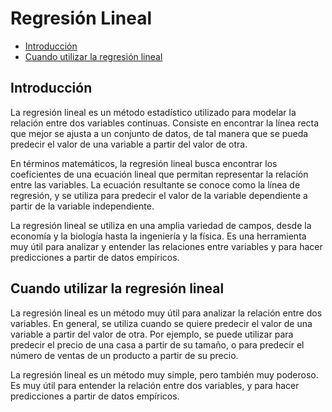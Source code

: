 # Regresión Lineal

- [Introducción](#Introducción)
- [Cuando utilizar la regresión lineal](#Cuando-utilizar-la-regresión-lineal)

## Introducción

La regresión lineal es un método estadístico utilizado para modelar la relación entre dos variables continuas. Consiste en encontrar la línea recta que mejor se ajusta a un conjunto de datos, de tal manera que se pueda predecir el valor de una variable a partir del valor de otra.

En términos matemáticos, la regresión lineal busca encontrar los coeficientes de una ecuación lineal que permitan representar la relación entre las variables. La ecuación resultante se conoce como la línea de regresión, y se utiliza para predecir el valor de la variable dependiente a partir de la variable independiente.

La regresión lineal se utiliza en una amplia variedad de campos, desde la economía y la biología hasta la ingeniería y la física. Es una herramienta muy útil para analizar y entender las relaciones entre variables y para hacer predicciones a partir de datos empíricos.

## Cuando utilizar la regresión lineal

La regresión lineal es un método muy útil para analizar la relación entre dos variables. En general, se utiliza cuando se quiere predecir el valor de una variable a partir del valor de otra. Por ejemplo, se puede utilizar para predecir el precio de una casa a partir de su tamaño, o para predecir el número de ventas de un producto a partir de su precio.

La regresión lineal es un método muy simple, pero también muy poderoso. Es muy útil para entender la relación entre dos variables, y para hacer predicciones a partir de datos empíricos.

